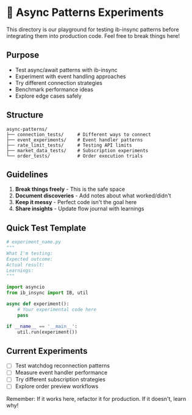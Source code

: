 # 🧪 Async Patterns Experiments

This directory is our playground for testing ib-insync patterns before integrating them into production code. Feel free to break things here!

## Purpose
- Test async/await patterns with ib-insync
- Experiment with event handling approaches
- Try different connection strategies
- Benchmark performance ideas
- Explore edge cases safely

## Structure
```
async-patterns/
├── connection_tests/     # Different ways to connect
├── event_experiments/    # Event handler patterns
├── rate_limit_tests/     # Testing API limits
├── market_data_tests/    # Subscription experiments
└── order_tests/          # Order execution trials
```

## Guidelines
1. **Break things freely** - This is the safe space
2. **Document discoveries** - Add notes about what worked/didn't
3. **Keep it messy** - Perfect code isn't the goal here
4. **Share insights** - Update flow journal with learnings

## Quick Test Template
```python
# experiment_name.py
"""
What I'm testing:
Expected outcome:
Actual result:
Learnings:
"""

import asyncio
from ib_insync import IB, util

async def experiment():
    # Your experimental code here
    pass

if __name__ == '__main__':
    util.run(experiment())
```

## Current Experiments
- [ ] Test watchdog reconnection patterns
- [ ] Measure event handler performance
- [ ] Try different subscription strategies
- [ ] Explore order preview workflows

Remember: If it works here, refactor it for production. If it doesn't, learn why!